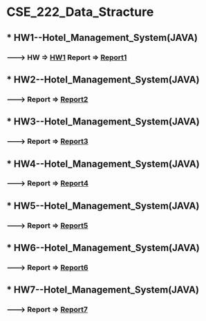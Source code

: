 # CSE_222_Data_Stracture
## * HW1--Hotel_Management_System(JAVA) 
### ---> HW => [HW1](../master/HW1--Hotel_Management_System(JAVA)/cse222-hw1.pdf)  Report => [Report1](../master/HW1--Hotel_Management_System(JAVA)/report.pdf)
## * HW2--Hotel_Management_System(JAVA) 
### ---> Report => [Report2](../blob/master/LICENSE)
## * HW3--Hotel_Management_System(JAVA) 
### ---> Report => [Report3](../blob/master/LICENSE)
## * HW4--Hotel_Management_System(JAVA) 
### ---> Report => [Report4](../blob/master/LICENSE)
## * HW5--Hotel_Management_System(JAVA) 
### ---> Report => [Report5](../blob/master/LICENSE)
## * HW6--Hotel_Management_System(JAVA) 
### ---> Report => [Report6](../blob/master/LICENSE)
## * HW7--Hotel_Management_System(JAVA) 
### ---> Report => [Report7](../blob/master/LICENSE)
